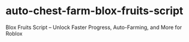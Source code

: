 # auto-chest-farm-blox-fruits-script
Blox Fruits Script – Unlock Faster Progress, Auto-Farming, and More for Roblox
